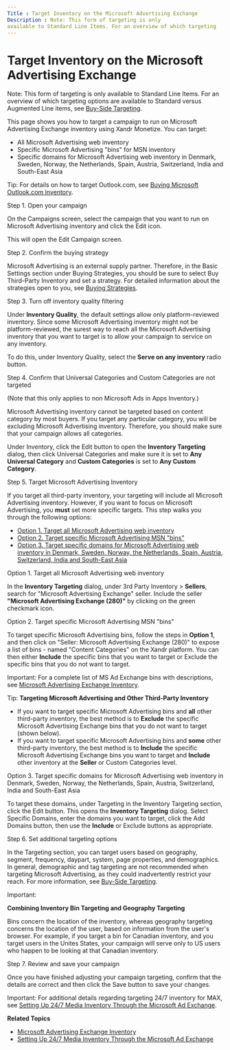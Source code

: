 ```yaml
---
Title : Target Inventory on the Microsoft Advertising Exchange
Description : Note: This form of targeting is only
available to Standard Line Items. For an overview of which targeting
---
```



# Target Inventory on the Microsoft Advertising Exchange





Note: This form of targeting is only
available to Standard Line Items. For an overview of which targeting
options are available to Standard versus Augmented Line items, see
<a href="buy-side-targeting.html" class="xref">Buy-Side Targeting</a>.



This page shows you how to target a campaign to run on Microsoft
Advertising Exchange inventory using Xandr
Monetize. You can target:

- All Microsoft Advertising web inventory
- Specific Microsoft Advertising "bins" for MSN inventory
- Specific domains for Microsoft Advertising web inventory in Denmark,
  Sweden, Norway, the Netherlands, Spain, Austria, Switzerland, India
  and South-East Asia



Tip: For details on how to target
Outlook.com, see
<a href="buying-microsoft-outlook-com-inventory.html" class="xref"
title="You can buy Microsoft Outlook.com inventory on the Xandr platform.">Buying
Microsoft Outlook.com Inventory</a>.



Step 1. Open your campaign

On the Campaigns screen, select the campaign that you want to run on
Microsoft Advertising inventory and click the
Edit icon.

This will open the Edit Campaign
screen.

Step 2. Confirm the buying strategy

Microsoft Advertising is an external supply partner. Therefore, in the
Basic Settings section under
Buying Strategies, you should be sure
to select Buy Third-Party Inventory
and set a strategy. For detailed information about the strategies open
to you, see
<a href="buying-strategies.html" class="xref">Buying Strategies</a>.

Step 3. Turn off inventory quality filtering

Under **Inventory Quality**, the default settings allow only
platform-reviewed inventory. Since some Microsoft Advertising inventory
might not be platform-reviewed, the surest way to reach all the
Microsoft Advertising inventory that you want to target is to allow your
campaign to service on any inventory.

To do this, under Inventory Quality,
select the **Serve on any inventory** radio button.

Step 4. Confirm that Universal Categories and Custom Categories are not
targeted

(Note that this only applies to non Microsoft Ads in Apps Inventory.)

Microsoft Advertising inventory cannot be targeted based on content
category by most buyers. If you target any particular category, you will
be excluding Microsoft Advertising inventory. Therefore, you should make
sure that your campaign allows all categories.

Under Inventory, click the Edit button
to open the **Inventory Targeting** dialog, then click
Universal Categories and make sure it
is set to **Any Universal Category** and **Custom Categories** is set to
**Any Custom Category**.

Step 5. Target Microsoft Advertising Inventory

If you target all third-party inventory, your targeting will include all
Microsoft Advertising inventory. However, if you want to focus on
Microsoft Advertising, you **must** set more specific targets. This step
walks you through the following options:

- <a
  href="target-inventory-on-the-microsoft-advertising-exchange.html#ID-00005012__p_qvx_jzx_gkb"
  class="xref">Option 1. Target all Microsoft Advertising web
  inventory</a>
- <a
  href="target-inventory-on-the-microsoft-advertising-exchange.html#ID-00005012__p_b32_kzx_gkb"
  class="xref">Option 2. Target specific Microsoft Advertising MSN
  "bins"</a>
- <a
  href="target-inventory-on-the-microsoft-advertising-exchange.html#ID-00005012__p_i44_kzx_gkb"
  class="xref">Option 3. Target specific domains for Microsoft Advertising
  web inventory in Denmark, Sweden, Norway, the Netherlands, Spain,
  Austria, Switzerland, India and South-East Asia</a>

Option 1. Target all Microsoft Advertising web inventory

In the **Inventory Targeting** dialog, under
3rd Party Inventory \> **Sellers**,
search for "Microsoft Advertising Exchange" seller. Include the seller
**"Microsoft Advertising Exchange (280)"** by clicking on the green
checkmark icon.

Option 2. Target specific Microsoft Advertising MSN "bins"

To target specific Microsoft Advertising bins, follow the steps in
**Option 1**, and then click on "Seller: Microsoft Advertising Exchange
(280)" to expose a list of bins - named "Content Categories" on the
Xandr platform. You can then either **Include**
the specific bins that you want to target or
Exclude the specific bins that you do
not want to target.



Important: For a complete list of MS Ad
Exchange bins with descriptions, see
<a href="microsoft-advertising-exchange-inventory.html"
class="xref">Microsoft Advertising Exchange Inventory</a>.





Tip: **Targeting Microsoft Advertising
and Other Third-Party Inventory**

- If you want to target specific Microsoft Advertising bins and **all**
  other third-party inventory, the best method is to **Exclude** the
  specific Microsoft Advertising Exchange bins that you do not want to
  target (shown below).
- If you want to target specific Microsoft Advertising bins and **some**
  other third-party inventory, the best method is to **Include** the
  specific Microsoft Advertising Exchange bins you want to target and
  **Include** other inventory at the **Seller** or
  Custom Categories level.



Option 3. Target specific domains for Microsoft Advertising web
inventory in Denmark, Sweden, Norway, the Netherlands, Spain, Austria,
Switzerland, India and South-East Asia

To target these domains, under
Targeting in the
Inventory Targeting section, click the
Edit button. This opens the
**Inventory Targeting** dialog. Select
Specific Domains, enter the domains
you want to target, click the Add Domains button, then use the
**Include** or Exclude buttons as
appropriate.

Step 6. Set additional targeting options

In the Targeting section, you can
target users based on geography, segment, frequency, daypart, system,
page properties, and demographics. In general, demographic and tag
targeting are not recommended when targeting Microsoft Advertising, as
they could inadvertently restrict your reach. For more information, see
<a href="buy-side-targeting.html" class="xref">Buy-Side Targeting</a>.



Important:

**Combining Inventory Bin Targeting and Geography Targeting**

Bins concern the location of the inventory, whereas geography targeting
concerns the location of the user, based on information from the user's
browser. For example, if you target a bin for Canadian inventory, and
you target users in the Unites States, your campaign will serve only to
US users who happen to be looking at that Canadian inventory.



Step 7. Review and save your campaign

Once you have finished adjusting your campaign targeting, confirm that
the details are correct and then click the
Save button to save your changes.



Important: For additional details
regarding targeting 24/7 inventory for MAX, see <a
href="setting-up-24-7-media-inventory-through-the-microsoft-ad-exchange.html"
class="xref">Setting Up 24/7 Media Inventory Through the Microsoft Ad
Exchange</a>.



**Related Topics**

- <a href="microsoft-advertising-exchange-inventory.html"
  class="xref">Microsoft Advertising Exchange Inventory</a>
- <a
  href="setting-up-24-7-media-inventory-through-the-microsoft-ad-exchange.html"
  class="xref">Setting Up 24/7 Media Inventory Through the Microsoft Ad
  Exchange</a>




